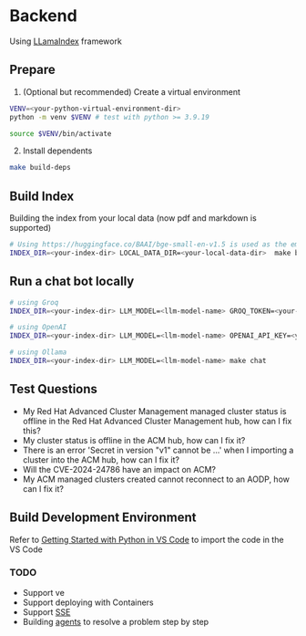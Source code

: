 # Backend

Using [LLamaIndex](https://docs.llamaindex.ai/en/stable/) framework

## Prepare

1. (Optional but recommended) Create a virtual environment

```sh
VENV=<your-python-virtual-environment-dir>
python -m venv $VENV # test with python >= 3.9.19

source $VENV/bin/activate
```

2. Install dependents

```sh
make build-deps
```

## Build Index

Building the index from your local data (now pdf and markdown is supported)

```sh
# Using https://huggingface.co/BAAI/bge-small-en-v1.5 is used as the embedding model
INDEX_DIR=<your-index-dir> LOCAL_DATA_DIR=<your-local-data-dir>  make build-index
```

## Run a chat bot locally

```sh
# using Groq
INDEX_DIR=<your-index-dir> LLM_MODEL=<llm-model-name> GROQ_TOKEN=<your-groq-token> make chat

# using OpenAI
INDEX_DIR=<your-index-dir> LLM_MODEL=<llm-model-name> OPENAI_API_KEY=<your-groq-token> make chat

# using Ollama
INDEX_DIR=<your-index-dir> LLM_MODEL=<llm-model-name> make chat
```

## Test Questions

- My Red Hat Advanced Cluster Management managed cluster status is offline in the Red Hat Advanced Cluster Management hub, how can I fix this?
- My cluster status is offline in the ACM hub, how can I fix it?
- There is an error 'Secret in version "v1" cannot be ...' when I importing a cluster into the ACM hub, how can I fix it?
- Will the CVE-2024-24786 have an impact on ACM?
- My ACM managed clusters created cannot reconnect to an AODP, how can I fix it?

## Build Development Environment

Refer to [Getting Started with Python in VS Code](https://code.visualstudio.com/docs/python/python-tutorial) to import the code in the VS Code

### TODO
- Support ve
- Support deploying with Containers
- Support [SSE](https://sysid.github.io/server-sent-events/)
- Building [agents](https://docs.llamaindex.ai/en/stable/understanding/agent/basic_agent/) to resolve a problem step by step 
